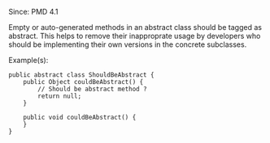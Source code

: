 Since: PMD 4.1

Empty or auto-generated methods in an abstract class should be tagged as abstract. This helps to remove their inapproprate 
usage by developers who should be implementing their own versions in the concrete subclasses.

Example(s):
```
public abstract class ShouldBeAbstract {
    public Object couldBeAbstract() {
        // Should be abstract method ?
        return null;
    }

    public void couldBeAbstract() {
    }
}
```
